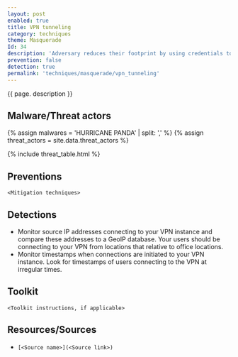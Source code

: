 ```yaml
---
layout: post
enabled: true
title: VPN tunneling
category: techniques
theme: Masquerade
Id: 34
description: 'Adversary reduces their footprint by using credentials to directly connect to the network and masquerade as VPN users instead of relying on the RAT.'
prevention: false
detection: true
permalink: 'techniques/masquerade/vpn_tunneling'
---
```

{{ page. description }}

## Malware/Threat actors

<!-- Threat actors table -->
{% assign malwares = 'HURRICANE PANDA' | split: ',' %}
{% assign threat_actors = site.data.threat_actors %}

{% include threat_table.html %}

## Preventions

`<Mitigation techniques>`

## Detections

* Monitor source IP addresses connecting to your VPN instance and compare these addresses to a GeoIP database. Your users should be connecting to your VPN from locations that relative to office locations.
* Monitor timestamps when connections are initiated to your VPN instance. Look for timestamps of users connecting to the VPN at irregular times.

## Toolkit

`<Toolkit instructions, if applicable>`

## Resources/Sources

* `[<Source name>](<Source link>)`
